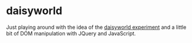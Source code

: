 # daisyworld

Just playing around with the idea of the [daisyworld experiment](http://ccl.northwestern.edu/netlogo/models/Daisyworld) and a little bit of DOM manipulation with JQuery and JavaScript. 
